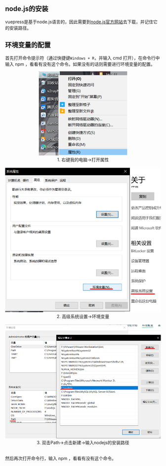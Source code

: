 ## node.js的安装
  
vuepress是基于node.js语言的，因此需要到[node.js官方网站](http://nodejs.cn/download/)去下载，并记住它的安装路径。

## 环境变量的配置

首先打开命令提示符（通过快捷键`Windows + R`，并输入 cmd 打开），在命令行中输入 npm ，看看有没有这个命令。如果没有的话则需要进行环境变量的配置。

<div align=center>
<img src="/屏幕截图 2021-07-27 170403.png" style="zoom:80%;" />
</div>

<center>
1. 右键我的电脑->打开属性
</center>

<br/>

<div align=center>
<img src="/屏幕截图 2021-07-27 171413.png" style="zoom:80%;" />
</div>

<center>
2. 高级系统设置->环境变量
</center>

<br/>

<div align=center>
<img src="/屏幕截图 2021-07-27 171753.png" style="zoom:80%;" />
</div>

<center>
3. 双击Path->点击新建->输入nodejs的安装路径
</center>

<br/>

然后再次打开命令行，输入 npm ，看看有没有这个命令。


<br/>
<Valine></Valine>